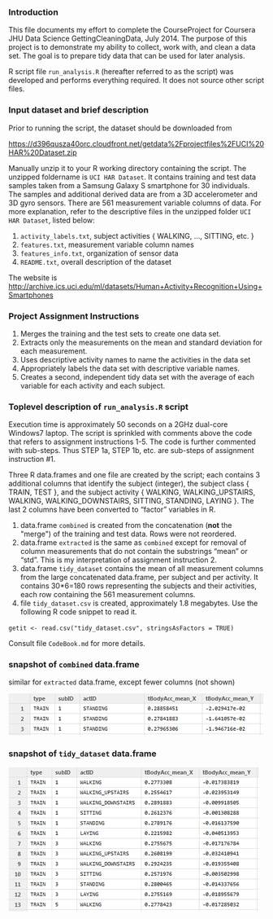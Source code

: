 ### Introduction

This file documents my effort to complete the CourseProject for Coursera
JHU Data Science GettingCleaningData, July 2014.  The purpose of this project
is to demonstrate my ability to collect, work with, and clean a data set. The
goal is to prepare tidy data that can be used for later analysis. 

R script file `run_analysis.R` (hereafter referred to as the script) was
developed and performs everything required.  It does not source other script
files.

### Input dataset and brief description

Prior to running the script, the dataset should be downloaded from

https://d396qusza40orc.cloudfront.net/getdata%2Fprojectfiles%2FUCI%20HAR%20Dataset.zip

Manually unzip it to your R working directory containing the script.  The 
unzipped foldername is `UCI HAR Dataset`.  It contains training and test data
samples taken from a Samsung Galaxy S smartphone for 30 individuals.  The
samples and additional derived data are from a 3D accelerometer and 3D gyro
sensors.  There are 561 measurement variable columns of data.  For more
explanation, refer to the descriptive files in the unzipped folder
`UCI HAR Dataset`, listed below:

1.  `activity_labels.txt`,		subject activities { WALKING, ..., SITTING, etc. }
2.  `features.txt`,				measurement variable column names
3.  `features_info.txt`,		organization of sensor data
4.  `README.txt`,				overall description of the dataset

The website is http://archive.ics.uci.edu/ml/datasets/Human+Activity+Recognition+Using+Smartphones 

### Project Assignment Instructions

1.	Merges the training and the test sets to create one data set.
2.	Extracts only the measurements on the mean and standard deviation for each measurement. 
3.	Uses descriptive activity names to name the activities in the data set
4.	Appropriately labels the data set with descriptive variable names. 
5.	Creates a second, independent tidy data set with the average of each variable for each activity and each subject. 

### Toplevel description of `run_analysis.R` script

Execution time is approximately 50 seconds on a 2GHz dual-core Windows7 laptop.
The script is sprinkled with comments above the code that refers to assignment
instructions 1-5.  The code is further commented with sub-steps.  Thus STEP 1a,
STEP 1b, etc. are sub-steps of assignment instruction #1.

Three R data.frames and one file are created by the script; each contains 3
additional columns that identify the subject (integer), the subject class
{ TRAIN, TEST }, and the subject activity { WALKING, WALKING_UPSTAIRS, WALKING,
WALKING_DOWNSTAIRS, SITTING, STANDING, LAYING }.    The last 2 columns have
been converted to “factor” variables in R.

1.	data.frame `combined` is created from the concatenation (<b>not</b> the "merge") of the
training and test data.  Rows were not reordered.
2.	data.frame `extracted` is the same as `combined` except for
removal of column measurements that do not contain the substrings “mean” or
“std”.  This is my interpretation of assignment instruction 2.
3.	data.frame `tidy_dataset` contains the mean of all measurement columns
from the large concatenated data.frame, per subject and per activity.  It
contains 30*6=180 rows representing the subjects and their activities, each
row containing the 561 measurement columns.
4.	file `tidy_dataset.csv` is created, approximately 1.8 megabytes.  Use the
following R code snippet to read it.

`getit <- read.csv("tidy_dataset.csv", stringsAsFactors = TRUE)`

Consult file `CodeBook.md` for more details.

### snapshot of `combined` data.frame

similar for `extracted` data.frame, except fewer columns (not shown)

![combined](figures/combined.png)

### snapshot of `tidy_dataset` data.frame

![tidy](figures/tidy.png)
